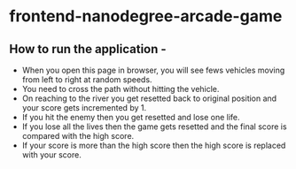 frontend-nanodegree-arcade-game
===============================

## How to run the application - 

* When you open this page in browser, you will see fews vehicles moving from left to right at random speeds.
* You need to cross the path without hitting the vehicle.
* On reaching to the river you get resetted back to original position and your score gets incremented by 1.
* If you hit the enemy then you get resetted and lose one life.
* If you lose all the lives then the game gets resetted and the final score is compared with the high score.
* If your score is more than the high score then the high score is replaced with your score.
